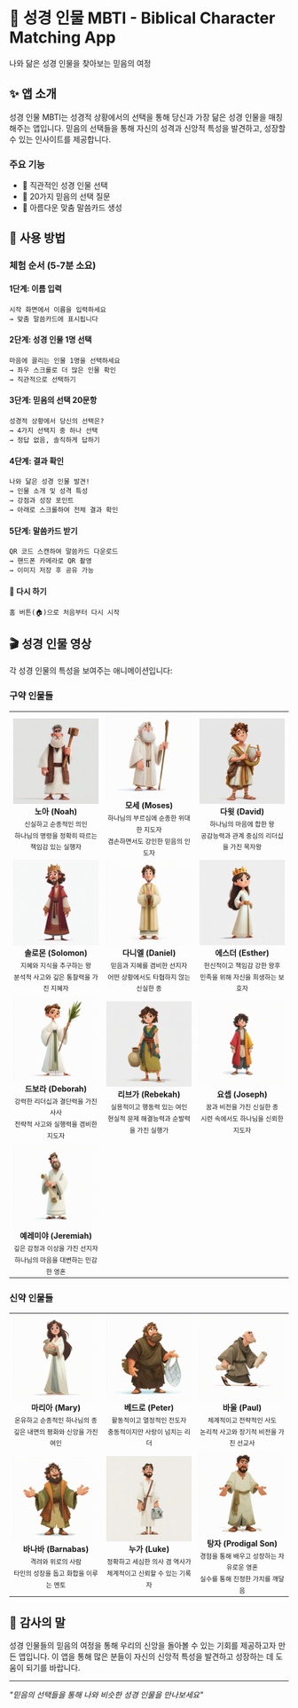 # 📖 성경 인물 MBTI - Biblical Character Matching App

나와 닮은 성경 인물을 찾아보는 믿음의 여정

## ✨ 앱 소개

성경 인물 MBTI는 성경적 상황에서의 선택을 통해 당신과 가장 닮은 성경 인물을 매칭해주는 앱입니다. 믿음의 선택들을 통해 자신의 성격과 신앙적 특성을 발견하고, 성장할 수 있는 인사이트를 제공합니다.

### 주요 기능
- 🎯 직관적인 성경 인물 선택
- 📝 20가지 믿음의 선택 질문
- 🎨 아름다운 맞춤 말씀카드 생성


## 🚀 사용 방법

### 체험 순서 (5-7분 소요)

#### **1단계: 이름 입력**
```
시작 화면에서 이름을 입력하세요
→ 맞춤 말씀카드에 표시됩니다
```

#### **2단계: 성경 인물 1명 선택**
```
마음에 끌리는 인물 1명을 선택하세요
→ 좌우 스크롤로 더 많은 인물 확인
→ 직관적으로 선택하기
```

#### **3단계: 믿음의 선택 20문항**
```
성경적 상황에서 당신의 선택은?
→ 4가지 선택지 중 하나 선택
→ 정답 없음, 솔직하게 답하기
```

#### **4단계: 결과 확인**
```
나와 닮은 성경 인물 발견!
→ 인물 소개 및 성격 특성
→ 강점과 성장 포인트
→ 아래로 스크롤하여 전체 결과 확인
```

#### **5단계: 말씀카드 받기**
```
QR 코드 스캔하여 말씀카드 다운로드
→ 핸드폰 카메라로 QR 촬영
→ 이미지 저장 후 공유 가능
```

#### **🔄 다시 하기**
```
홈 버튼(🏠)으로 처음부터 다시 시작
```

## 🎬 성경 인물 영상

각 성경 인물의 특성을 보여주는 애니메이션입니다:

### 구약 인물들

<table>
  <tr>
    <td align="center" width="33%">
      <img src="assets/videos/bible_people_gif/Noah.gif" width="200" alt="노아"><br>
      <b>노아 (Noah)</b><br>
      <sub>신실하고 순종적인 의인<br>하나님의 명령을 정확히 따르는 책임감 있는 실행자</sub>
    </td>
    <td align="center" width="33%">
      <img src="assets/videos/bible_people_gif/Moses.gif" width="200" alt="모세"><br>
      <b>모세 (Moses)</b><br>
      <sub>하나님의 부르심에 순종한 위대한 지도자<br>겸손하면서도 강인한 믿음의 인도자</sub>
    </td>
    <td align="center" width="33%">
      <img src="assets/videos/bible_people_gif/David.gif" width="200" alt="다윗"><br>
      <b>다윗 (David)</b><br>
      <sub>하나님의 마음에 합한 왕<br>공감능력과 관계 중심의 리더십을 가진 목자왕</sub>
    </td>
  </tr>
  <tr>
    <td align="center">
      <img src="assets/videos/bible_people_gif/Solomon.gif" width="200" alt="솔로몬"><br>
      <b>솔로몬 (Solomon)</b><br>
      <sub>지혜와 지식을 추구하는 왕<br>분석적 사고와 깊은 통찰력을 가진 지혜자</sub>
    </td>
    <td align="center">
      <img src="assets/videos/bible_people_gif/Daniel.gif" width="200" alt="다니엘"><br>
      <b>다니엘 (Daniel)</b><br>
      <sub>믿음과 지혜를 겸비한 선지자<br>어떤 상황에서도 타협하지 않는 신실한 종</sub>
    </td>
    <td align="center">
      <img src="assets/videos/bible_people_gif/Esther.gif" width="200" alt="에스더"><br>
      <b>에스더 (Esther)</b><br>
      <sub>헌신적이고 책임감 강한 왕후<br>민족을 위해 자신을 희생하는 보호자</sub>
    </td>
  </tr>
  <tr>
    <td align="center">
      <img src="assets/videos/bible_people_gif/Deborah.gif" width="200" alt="드보라"><br>
      <b>드보라 (Deborah)</b><br>
      <sub>강력한 리더십과 결단력을 가진 사사<br>전략적 사고와 실행력을 겸비한 지도자</sub>
    </td>
    <td align="center">
      <img src="assets/videos/bible_people_gif/Rebekah.gif" width="200" alt="리브가"><br>
      <b>리브가 (Rebekah)</b><br>
      <sub>실용적이고 행동력 있는 여인<br>현실적 문제 해결능력과 순발력을 가진 실행가</sub>
    </td>
    <td align="center">
      <img src="assets/videos/bible_people_gif/Joseph.gif" width="200" alt="요셉"><br>
      <b>요셉 (Joseph)</b><br>
      <sub>꿈과 비전을 가진 신실한 종<br>시련 속에서도 하나님을 신뢰한 지도자</sub>
    </td>
  </tr>
  <tr>
    <td align="center">
      <img src="assets/videos/bible_people_gif/Jeremiah.gif" width="200" alt="예레미야"><br>
      <b>예레미야 (Jeremiah)</b><br>
      <sub>깊은 감정과 이상을 가진 선지자<br>하나님의 마음을 대변하는 민감한 영혼</sub>
    </td>
    <td align="center" colspan="2"></td>
  </tr>
</table>

### 신약 인물들

<table>
  <tr>
    <td align="center" width="33%">
      <img src="assets/videos/bible_people_gif/Mary.gif" width="200" alt="마리아"><br>
      <b>마리아 (Mary)</b><br>
      <sub>온유하고 순종적인 하나님의 종<br>깊은 내면의 평화와 신앙을 가진 여인</sub>
    </td>
    <td align="center" width="33%">
      <img src="assets/videos/bible_people_gif/Peter.gif" width="200" alt="베드로"><br>
      <b>베드로 (Peter)</b><br>
      <sub>활동적이고 열정적인 전도자<br>충동적이지만 사랑이 넘치는 리더</sub>
    </td>
    <td align="center" width="33%">
      <img src="assets/videos/bible_people_gif/Paul.gif" width="200" alt="바울"><br>
      <b>바울 (Paul)</b><br>
      <sub>체계적이고 전략적인 사도<br>논리적 사고와 장기적 비전을 가진 선교사</sub>
    </td>
  </tr>
  <tr>
    <td align="center">
      <img src="assets/videos/bible_people_gif/Barnabas.gif" width="200" alt="바나바"><br>
      <b>바나바 (Barnabas)</b><br>
      <sub>격려와 위로의 사람<br>타인의 성장을 돕고 화합을 이루는 멘토</sub>
    </td>
    <td align="center">
      <img src="assets/videos/bible_people_gif/Luke.gif" width="200" alt="누가"><br>
      <b>누가 (Luke)</b><br>
      <sub>정확하고 세심한 의사 겸 역사가<br>체계적이고 신뢰할 수 있는 기록자</sub>
    </td>
    <td align="center">
      <img src="assets/videos/bible_people_gif/ProdigalSon.gif" width="200" alt="탕자"><br>
      <b>탕자 (Prodigal Son)</b><br>
      <sub>경험을 통해 배우고 성장하는 자유로운 영혼<br>실수를 통해 진정한 가치를 깨달음</sub>
    </td>
  </tr>
</table>


## 🙏 감사의 말

성경 인물들의 믿음의 여정을 통해 우리의 신앙을 돌아볼 수 있는 기회를 제공하고자 만든 앱입니다. 이 앱을 통해 많은 분들이 자신의 신앙적 특성을 발견하고 성장하는 데 도움이 되기를 바랍니다.

---

*"믿음의 선택들을 통해 나와 비슷한 성경 인물을 만나보세요"*
